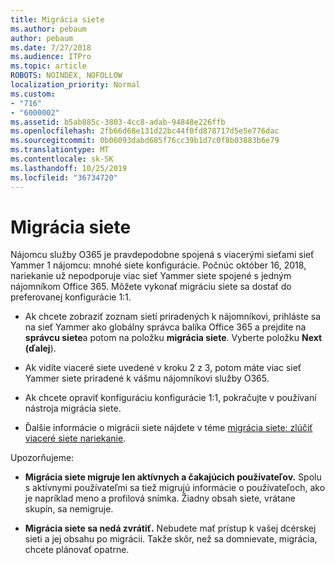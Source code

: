 ```yaml
---
title: Migrácia siete
ms.author: pebaum
author: pebaum
ms.date: 7/27/2018
ms.audience: ITPro
ms.topic: article
ROBOTS: NOINDEX, NOFOLLOW
localization_priority: Normal
ms.custom:
- "716"
- "6000002"
ms.assetid: b5ab885c-3803-4cc8-adab-94848e226ffb
ms.openlocfilehash: 2fb66d68e131d22bc44f0fd878717d5e5e776dac
ms.sourcegitcommit: 0b06093dabd685f76cc39b1d7c0f8b03883b6e79
ms.translationtype: MT
ms.contentlocale: sk-SK
ms.lasthandoff: 10/25/2019
ms.locfileid: "36734720"
---
```

# <a name="network-migration"></a>Migrácia siete

Nájomcu služby O365 je pravdepodobne spojená s viacerými sieťami sieť Yammer 1 nájomcu: mnohé siete konfigurácie. Počnúc október 16, 2018, nariekanie už nepodporuje viac sieť Yammer siete spojené s jedným nájomníkom Office 365. Môžete vykonať migráciu siete sa dostať do preferovanej konfigurácie 1:1.
  
- Ak chcete zobraziť zoznam sietí priradených k nájomníkovi, prihláste sa na sieť Yammer ako globálny správca balíka Office 365 a prejdite na **správcu siete**a potom na položku **migrácia siete**. Vyberte položku **Next (ďalej**).

- Ak vidíte viaceré siete uvedené v kroku 2 z 3, potom máte viac sieť Yammer siete priradené k vášmu nájomníkovi služby O365.

- Ak chcete opraviť konfiguráciu konfigurácie 1:1, pokračujte v používaní nástroja migrácia siete.

- Ďalšie informácie o migrácii siete nájdete v téme [migrácia siete: zlúčiť viaceré siete nariekanie](https://docs.microsoft.com/yammer/configure-your-yammer-network/consolidate-multiple-yammer-networks).

Upozorňujeme:
  
- **Migrácia siete migruje len aktívnych a čakajúcich používateľov.** Spolu s aktívnymi používateľmi sa tiež migrujú informácie o používateľoch, ako je napríklad meno a profilová snímka. Žiadny obsah siete, vrátane skupín, sa nemigruje.

- **Migrácia siete sa nedá zvrátiť.** Nebudete mať prístup k vašej dcérskej sieti a jej obsahu po migrácii. Takže skôr, než sa domnievate, migrácia, chcete plánovať opatrne.
